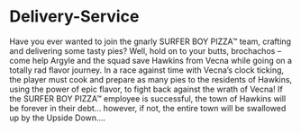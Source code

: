 # Delivery-Service
Have you ever wanted to join the gnarly SURFER BOY PIZZA™ team, crafting and delivering some tasty pies? Well, hold on to your butts, brochachos – come help Argyle and the squad save Hawkins from Vecna while going on a totally rad flavor journey. In a race against time with Vecna’s clock ticking, the player must cook and prepare as many pies to the residents of Hawkins, using the power of epic flavor, to fight back against the wrath of Vecna! If the SURFER BOY PIZZA™ employee is successful, the town of Hawkins will be forever in their debt… however, if not, the entire town will be swallowed up by the Upside Down…. 
